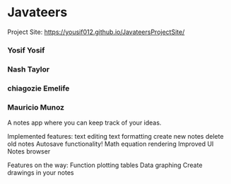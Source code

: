 # Javateers


Project Site: https://yousif012.github.io/JavateersProjectSite/

### Yosif Yosif
### Nash Taylor
### chiagozie Emelife
### Mauricio Munoz

A notes app where you can keep track of your ideas. 

Implemented features:
text editing
text formatting
create new notes
delete old notes
Autosave functionality!
Math equation rendering
Improved UI
Notes browser

Features on the way:
Function plotting
tables
Data graphing
Create drawings in your notes
